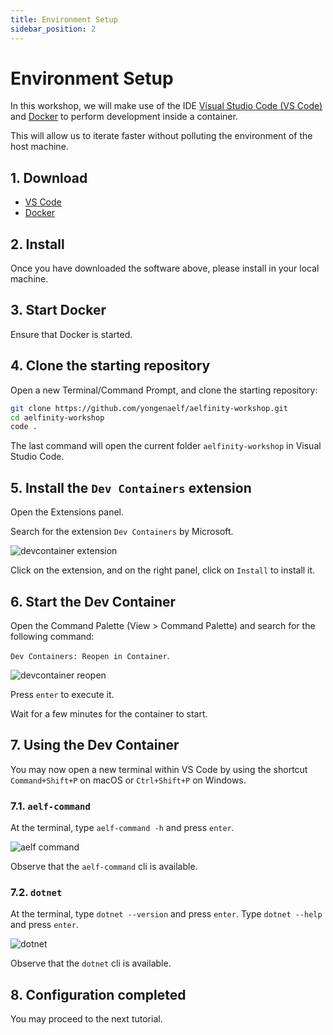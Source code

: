 ```yaml
---
title: Environment Setup
sidebar_position: 2
---
```


# Environment Setup

In this workshop, we will make use of the IDE [Visual Studio Code (VS Code)](https://code.visualstudio.com/) and [Docker](https://www.docker.com/) to perform development inside a container.

This will allow us to iterate faster without polluting the environment of the host machine.

## 1. Download

- [VS Code](https://code.visualstudio.com/)
- [Docker](https://www.docker.com/)

## 2. Install

Once you have downloaded the software above, please install in your local machine.

## 3. Start Docker

Ensure that Docker is started.

## 4. Clone the starting repository

Open a new Terminal/Command Prompt, and clone the starting repository:

```bash
git clone https://github.com/yongenaelf/aelfinity-workshop.git
cd aelfinity-workshop
code .
```

The last command will open the current folder `aelfinity-workshop` in Visual Studio Code.

## 5. Install the `Dev Containers` extension

Open the Extensions panel.

Search for the extension `Dev Containers` by Microsoft.

![devcontainer extension](/img/extensions.png)

Click on the extension, and on the right panel, click on `Install` to install it.

## 6. Start the Dev Container

Open the Command Palette (View > Command Palette) and search for the following command:

`Dev Containers: Reopen in Container`.

![devcontainer reopen](/img/devcontainer-reopen.png)

Press `enter` to execute it.

Wait for a few minutes for the container to start.

## 7. Using the Dev Container

You may now open a new terminal within VS Code by using the shortcut `Command+Shift+P` on macOS or `Ctrl+Shift+P` on Windows.

### 7.1. `aelf-command`

At the terminal, type `aelf-command -h` and press `enter`.

![aelf command](/img/aelf-command.png)

Observe that the `aelf-command` cli is available.

### 7.2. `dotnet`

At the terminal, type `dotnet --version` and press `enter`. Type `dotnet --help` and press `enter`.

![dotnet](/img/dotnet-version.png)

Observe that the `dotnet` cli is available.

## 8. Configuration completed

You may proceed to the next tutorial.
